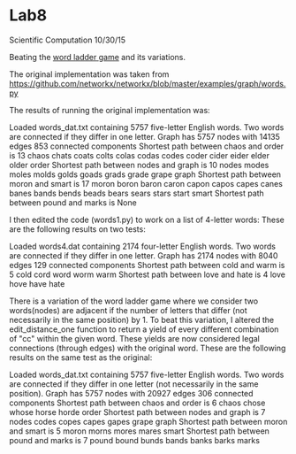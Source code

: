 Lab8
======

Scientific Computation 10/30/15

Beating the [word ladder game](https://en.wikipedia.org/wiki/Word_ladder) and its variations.

The original implementation was taken from https://github.com/networkx/networkx/blob/master/examples/graph/words.py

The results of running the original implementation was:

Loaded words_dat.txt containing 5757 five-letter English words.
Two words are connected if they differ in one letter.
Graph has 5757 nodes with 14135 edges
853 connected components
Shortest path between chaos and order is
13
chaos
chats
coats
colts
colas
codas
codes
coder
cider
eider
elder
older
order
Shortest path between nodes and graph is
10
nodes
modes
moles
molds
golds
goads
grads
grade
grape
graph
Shortest path between moron and smart is
17
moron
boron
baron
caron
capon
capos
capes
canes
banes
bands
bends
beads
bears
sears
stars
start
smart
Shortest path between pound and marks is
None

I then edited the code (words1.py) to work on a list of 4-letter words:
These are the following results on two tests:

Loaded words4.dat containing 2174 four-letter English words.
Two words are connected if they differ in one letter.
Graph has 2174 nodes with 8040 edges
129 connected components
Shortest path between cold and warm is
5
cold
cord
word
worm
warm
Shortest path between love and hate is
4
love
hove
have
hate

There is a variation of the word ladder game where we consider two words(nodes) are adjacent if the number of letters that differ (not necessarily in the same position) by 1.
To beat this variation, I altered the edit_distance_one function to return a yield of every different combination of "cc" within the given word. These yields are now considered legal connections (through edges) with the original word.
These are the following results on the same test as the original:

Loaded words_dat.txt containing 5757 five-letter English words.
Two words are connected if they differ in one letter (not necessarily in the same position).
Graph has 5757 nodes with 20927 edges
306 connected components
Shortest path between chaos and order is
6
chaos
chose
whose
horse
horde
order
Shortest path between nodes and graph is
7
nodes
codes
copes
capes
gapes
grape
graph
Shortest path between moron and smart is
5
moron
morns
mores
mares
smart
Shortest path between pound and marks is
7
pound
bound
bunds
bands
banks
barks
marks
